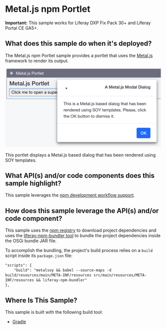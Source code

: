 # Metal.js npm Portlet

**Important:** This sample works for Liferay DXP Fix Pack 30+ and Liferay Portal
CE GA5+.

## What does this sample do when it's deployed?

The Metal.js npm Portlet sample provides a portlet that uses the
[Metal.js](https://metaljs.com/) framework to render its output.

![Clicking the button returns displays a dialog window.](../../../../images/metaljs-npm-sample.png)

This portlet displays a Metal.js based dialog that has been rendered using SOY
templates.

## What API(s) and/or code components does this sample highlight?

This sample leverages the
[npm development workflow support](https://dev.liferay.com/develop/tutorials/-/knowledge_base/7-0/introduction).

## How does this sample leverage the API(s) and/or code component?

This sample uses the [npm registry](https://www.npmjs.com/) to download project
dependencies and uses the
[liferay-npm-bundler tool](https://github.com/liferay/liferay-npm-build-tools/tree/master/packages/liferay-npm-bundler)
to bundle the project dependencies inside the OSGi bundle JAR file.

To accomplish the bundling, the project's build process relies on a `build`
script inside its `package.json` file:

    "scripts": {
        "build": "metalsoy && babel --source-maps -d build/resources/main/META-INF/resources src/main/resources/META-INF/resources && liferay-npm-bundler"
    },

## Where Is This Sample?
    
This sample is built with the following build tool:
    
<!--
There are three different versions of this sample, each built with a different
build tool:

TODO: Replace above when tool is available for other build tools. -Cody
-->

- [Gradle](https://github.com/liferay/liferay-blade-samples/tree/master/gradle/apps/npm/metaljs-npm-portlet)
